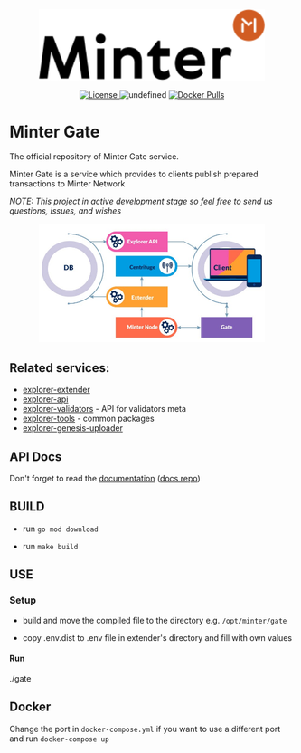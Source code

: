 <p align="center" background="black"><img src="minter-logo.svg" width="400"></p>

<p align="center" style="text-align: center;">
    <a href="https://github.com/daniildulin/explorer-gate/blob/master/LICENSE">
        <img src="https://img.shields.io/packagist/l/doctrine/orm.svg" alt="License">
    </a>
    <img alt="undefined" src="https://img.shields.io/github/last-commit/MinterTeam/explorer-gate.svg">
    <a href="https://hub.docker.com/r/minterteam/explorer-gate">
        <img alt="Docker Pulls" src="https://img.shields.io/docker/pulls/minterteam/explorer-gate">
   </a>
</p>

# Minter Gate

The official repository of Minter Gate service.

Minter Gate is a service which provides to clients publish prepared transactions to Minter Network

_NOTE: This project in active development stage so feel free to send us questions, issues, and wishes_

<p align="center" background="black"><img src="minter-explorer.jpeg" width="400"></p>


## Related services:
- [explorer-extender](https://github.com/MinterTeam/minter-explorer-extender)
- [explorer-api](https://github.com/MinterTeam/minter-explorer-api)
- [explorer-validators](https://github.com/MinterTeam/minter-explorer-validators) - API for validators meta
- [explorer-tools](https://github.com/MinterTeam/minter-explorer-tools) - common packages
- [explorer-genesis-uploader](https://github.com/MinterTeam/explorer-genesis-uploader)

## API Docs

Don't forget to read the [documentation](https://minterteam.github.io/minter-gate-docs/)
([docs repo](https://github.com/MinterTeam/minter-gate-docs))

## BUILD

- run `go mod download`

- run `make build`

## USE

### Setup

- build and move the compiled file to the directory e.g. `/opt/minter/gate`

- copy .env.dist to .env file in extender's directory and fill with own values

#### Run

./gate

## Docker

Change the port in `docker-compose.yml` if you want to use a different port and run  `docker-compose up`
